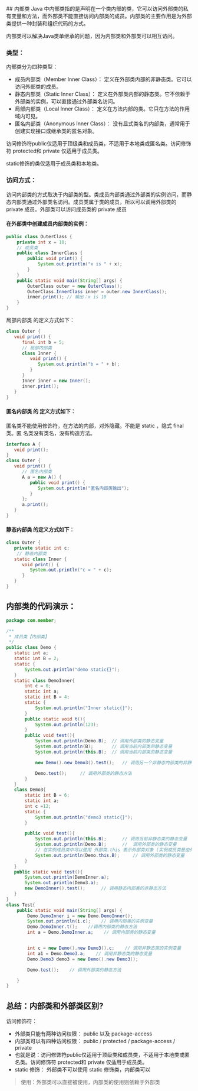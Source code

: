 ​## 内部类
Java 中内部类指的是声明在一个类内部的类，它可以访问外部类的私有变量和方法，而外部类不能直接访问内部类的成员。内部类的主要作用是为外部类提供一种封装和组织代码的方式。

内部类可以解决Java类单继承的问题，因为内部类和外部类可以相互访问。

### 类型： 

内部类分为四种类型：
- 成员内部类（Member Inner Class）： 定义在外部类内部的非静态类。它可以访问外部类的成员。
- 静态内部类（Static Inner Class）： 定义在外部类内部的静态类。它不依赖于外部类的实例，可以直接通过外部类名访问。
- 局部内部类（Local Inner Class）： 定义在方法内部的类。它只在方法的作用域内可见。
- 匿名内部类（Anonymous Inner Class）： 没有显式类名的内部类，通常用于创建实现接口或继承类的匿名对象。

访问修饰符public仅适用于顶级类和成员类，不适用于本地类或匿名类。访问修饰符 protected和 private 仅适用于成员类。

static修饰的类仅适用于成员类和本地类。

### 访问方式：
访问内部类的方式取决于内部类的型。类成员内部类通过外部类的实例访问，而静态内部类通过外部类名访问。成员类属于类的成员，所以可以调用外部类的 private 成员。外部类可以访问成员类的 private 成员

#### 在外部类中创建成员内部类的实例：
```java
public class OuterClass {
    private int x = 10;
    // 成员类
    public class InnerClass {
        public void print() {
            System.out.println("x is " + x);
        }
    }
    public static void main(String[] args) {
        OuterClass outer = new OuterClass();
        OuterClass.InnerClass inner = outer.new InnerClass();
        inner.print(); // 输出：x is 10
    }
}
```

局部内部类 的定义方式如下：
```java
class Outer {
   void print() {
      final int b = 5;
      // 局部内部类
      class Inner {
         void print() {
            System.out.println("b = " + b);
         }
      }
      Inner inner = new Inner();
      inner.print();
   }
}
```

#### 匿名内部类 的 定义方式如下：
匿名类不能使用修饰符，在方法的内部，对外隐藏。不能是 static ，隐式 final 类。匿
名类没有类名，没有构造方法。
```java
interface A {
   void print();
}
class Outer {
   void print() {
      // 匿名内部类
      A a = new A() {
         public void print() {
            System.out.println("匿名内部类输出");
         }
      };
      a.print();
   }
}
```
#### 静态内部类 的定义方式如下：
```java
class Outer {
   private static int c;
    // 静态内部类
   static class Inner {
      void print() {
         System.out.println("c = " + c);
      }
   }
}
```
## 内部类的代码演示：
```java
package com.member;

/**
 * 成员类【内部类】
 */
public class Demo {
   static int a;
   static int B = 2;
   static {
       System.out.println("demo static{}");
   }
   static class DemoInner{
       int c = 0;
       static int a;
       static int B = 4;
       static {
           System.out.println("Inner static{}");
       }
       public static void t(){
           System.out.println(123);
       }
       public void test(){
           System.out.println(Demo.B);  // 调用外部类的静态变量
           System.out.println(B);       // 调用当前内部类的静态变量
           System.out.println(this.B);  // 调用当前内部类的静态变量

           new Demo().new Demo3().test();   // 调用另一个非静态内部类的非静态方法

           Demo.test();     // 调用外部类的静态方法
       }
   }
   class Demo3{
       static int B = 6;
       static int a;
       int c =12;
       static {
           System.out.println("demo3 static{}");
       }

       public void test(){
           System.out.println(this.B);      // 调用当前非静态类的静态变量
           System.out.println(Demo.B);      //  调用外部类的静态变量
           // 在实例成员类中可以使用 外部类.this 表示外部类对象 (实例成员类是由外部类对象创建的)成员类中的 this 表示的是成员类
           System.out.println(Demo.this.B);     // 调用外部类的静态变量
       }
   }
   public static void test(){
       System.out.println(DemoInner.a);
       System.out.println(Demo3.a);
       new DemoInner().test();      // 调用静态内部类的非静态方法
   }
}
class Test{
    public static void main(String[] args) {
        Demo.DemoInner i = new Demo.DemoInner();
        System.out.println(i.c);    // 调用内部类的实例变量
        Demo.DemoInner.t();    //调用内部类的静态方法
        int a = Demo.DemoInner.a;    // 调用内部类的静态变量


        int c = new Demo().new Demo3().c;    // 调用非静态类的实例变量
        int a1 = Demo.Demo3.a;    // 调用非静态类的静态变量
        Demo.Demo3 demo3 = new Demo().new Demo3();

        Demo.test();    // 调用外部类的静态方法

    }
}
```
## 总结：内部类和外部类区别?
访问修饰符：
- 外部类只能有两种访问权限： public 以及 package-access
- 内部类可以有四种访问权限： public / protected / package-access / private
- 也就是说：访问修饰符public仅适用于顶级类和成员类，不适用于本地类或匿名类。访问修饰符 protected和 private 仅适用于成员类。
- static 修饰： 外部类不可以使用 static 修饰类，内部类可以
> 使用：外部类可以直接被使用，内部类的使用则依赖于外部类
​